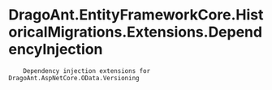 # DragoAnt.EntityFrameworkCore.HistoricalMigrations.Extensions.DependencyInjection

        Dependency injection extensions for DragoAnt.AspNetCore.OData.Versioning
